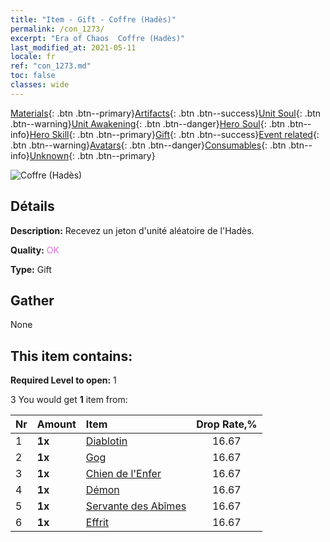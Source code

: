 ```yaml
---
title: "Item - Gift - Coffre (Hadès)"
permalink: /con_1273/
excerpt: "Era of Chaos  Coffre (Hadès)"
last_modified_at: 2021-05-11
locale: fr
ref: "con_1273.md"
toc: false
classes: wide
---
```

 [Materials](/ItemsFR/){: .btn .btn--primary}[Artifacts](/ItemsFR/Artifacts/){: .btn .btn--success}[Unit Soul](/ItemsFR/UnitSoul/){: .btn .btn--warning}[Unit Awakening](/ItemsFR/UnitAwakening/){: .btn .btn--danger}[Hero Soul](/ItemsFR/HeroSoul/){: .btn .btn--info}[Hero Skill](/ItemsFR/HeroSkill/){: .btn .btn--primary}[Gift](/ItemsFR/Gift/){: .btn .btn--success}[Event related](/ItemsFR/Events/){: .btn .btn--warning}[Avatars](/ItemsFR/Avatars/){: .btn .btn--danger}[Consumables](/ItemsFR/Consumables/){: .btn .btn--info}[Unknown](/ItemsFR/Unknown/){: .btn .btn--primary}

 ![Coffre (Hadès)](/images/t/i_904005.png)

## Détails
 **Description:** Recevez un jeton d'unité aléatoire de l'Hadès.

 **Quality:** <span style="color: #DA70D6">OK</span>

 **Type:** Gift

## Gather

  None

## This item contains:

 **Required Level to open:** 1

 3 You would get **1** item  from:

  | Nr | Amount |     Item    | Drop Rate,% |
  |:---|:-------|:------------|:---------:|
  | 1 |  **1x** | [Diablotin](/ItemsFR/unt_226/) | 16.67 | 
  | 2 |  **1x** | [Gog](/ItemsFR/unt_227/) | 16.67 | 
  | 3 |  **1x** | [Chien de l'Enfer](/ItemsFR/unt_228/) | 16.67 | 
  | 4 |  **1x** | [Démon](/ItemsFR/unt_229/) | 16.67 | 
  | 5 |  **1x** | [Servante des Abîmes](/ItemsFR/unt_230/) | 16.67 | 
  | 6 |  **1x** | [Effrit](/ItemsFR/unt_231/) | 16.67 | 
